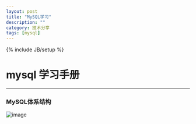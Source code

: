 ```yaml
---
layout: post
title: "MySQL学习"
description: ""
category: 技术分享
tags: [mysql]
---
```

{% include JB/setup %}
# mysql 学习手册
----------------------

### MySQL体系结构  

![image](http://7xvn6m.com1.z0.glb.clouddn.com/1734440.png)
